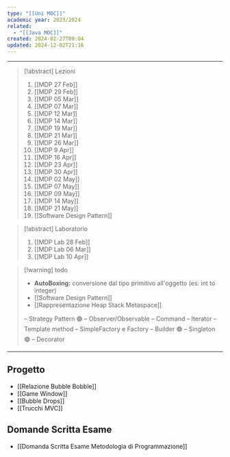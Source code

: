 ```yaml
---
type: "[[Uni MOC]]"
academic year: 2023/2024
related:
  - "[[Java MOC]]"
created: 2024-02-27T09:04
updated: 2024-12-02T21:16
---
```

---

>[!abstract] Lezioni
>1. [[MDP 27 Feb]]
>2. [[MDP 29 Feb]]
>3. [[MDP 05 Mar]]
>4. [[MDP 07 Mar]]
>5. [[MDP 12 Mar]]
>6. [[MDP 14 Mar]]
>7. [[MDP 19 Mar]]
>8. [[MDP 21 Mar]]
>9. [[MDP 26 Mar]]
>10. [[MDP 9 Apr]]
>11.  [[MDP 16 Apr]]
>12. [[MDP 23 Apr]]
>13. [[MDP 30 Apr]]
>14. [[MDP 02 May]]
>15. [[MDP 07 May]]
>16. [[MDP 09 May]]
>17. [[MDP 14 May]]
>18. [[MDP 21 May]]
>19. [[Software Design Pattern]]

>[!abstract] Laboratorio
>1. [[MDP Lab 28 Feb]]
>2. [[MDP Lab 06 Mar]]
>3. [[MDP Lab 10 Apr]]

>[!warning] todo
>- **AutoBoxing:** conversione dal tipo primitivo all'oggetto (es: int to integer)
>- [[Software Design Pattern]]
>- [[Rappresentazione Heap Stack Metaspace]]
> 
>– Strategy Pattern 🟢
>– Observer/Observable
>– Command
>– Iterator
>– Template method
>– SimpleFactory e Factory
>– Builder 🟢
>– Singleton 🟢
>– Decorator

---
## Progetto
- [[Relazione Bubble Bobble]]
- [[Game Window]]
- [[Bubble Drops]]
- [[Trucchi MVC]]
## Domande Scritta Esame
- [[Domanda Scritta Esame Metodologia di Programmazione]]


